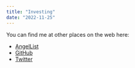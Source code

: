 ```yaml
---
title: "Investing"
date: "2022-11-25"
---
```


You can find me at other places on the web here: 

* [AngelList](https://angel.co/p/nicholas-arner)
* [GitHub](https://github.com/narner)
* [Twitter](https://twitter.com/nickarner)
